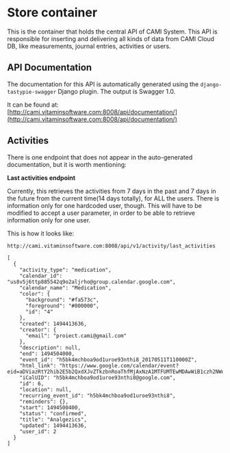 Store container
============
This is the container that holds the central API of CAMI System. This API is responsible for inserting and delivering all kinds of data from CAMI Cloud DB, like measurements, journal entries, activities or users.

## API Documentation
The documentation for this API is automatically generated using the `django-tastypie-swagger` Django plugin. The output is Swagger 1.0.

It can be found at: [http://cami.vitaminsoftware.com:8008/api/documentation/](http://cami.vitaminsoftware.com:8008/api/documentation/)

## Activities
There is one endpoint that does not appear in the auto-generated documentation, but it is worth mentioning:

**Last activities endpoint**

Currently, this retrieves the activities from 7 days in the past and 7 days in the future from the current time(14 days totally), for ALL the users. There is information only for one hardcoded user, though. This will have to be modified to accept a user parameter, in order to be able to retrieve information only for one user.

This is how it looks like:
```
http://cami.vitaminsoftware.com:8008/api/v1/activity/last_activities

[
  {
    "activity_type": "medication",
    "calendar_id": "us8v5j6ttp885542q9o2aljrho@group.calendar.google.com",
    "calendar_name": "Medication",
    "color": {
      "background": "#fa573c",
      "foreground": "#000000",
      "id": "4"
    },
    "created": 1494413636,
    "creator": {
      "email": "proiect.cami@gmail.com"
    },
    "description": null,
    "end": 1494504000,
    "event_id": "h5bk4mchboa9od1uroe93nthi8_20170511T110000Z",
    "html_link": "https://www.google.com/calendar/event?eid=aDViazRtY2hib2E5b2QxdXJvZTkzbnRoaThfMjAxNzA1MTFUMTEwMDAwWiB1czh2NWo2dHRwODg1NTQycTlvMmFsanJob0Bn",
    "iCalUID": "h5bk4mchboa9od1uroe93nthi8@google.com",
    "id": 6,
    "location": null,
    "recurring_event_id": "h5bk4mchboa9od1uroe93nthi8",
    "reminders": {},
    "start": 1494500400,
    "status": "confirmed",
    "title": "Analgezics",
    "updated": 1494413636,
    "user_id": 2
  }
]
```